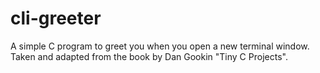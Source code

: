 # cli-greeter
A simple C program to greet you when you open a new terminal window.
Taken and adapted from the book by Dan Gookin "Tiny C Projects".


